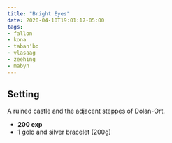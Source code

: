 ```yaml
---
title: "Bright Eyes"
date: 2020-04-10T19:01:17-05:00
tags:
- fallon
- kona
- taban'bo
- vlasaag
- zeehing
- mabyn
---
```


## Setting
A ruined castle and the adjacent steppes of Dolan-Ort.

<!-- # Summary -->

<!--more-->
<!-- ## Detailed Events -->

<!-- ##### Session Rewards -->
* **200 exp**
* 1 gold and silver bracelet (200g)
<!-- 28g, 5s, 7c to players, +1c to Julius) -->
